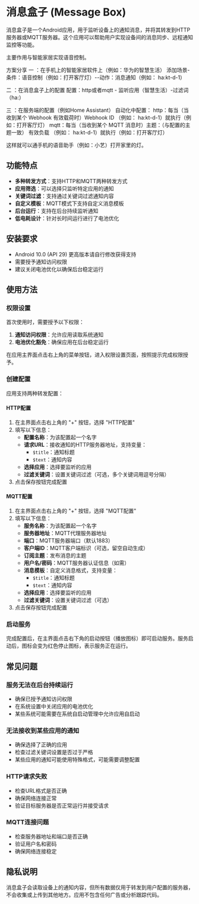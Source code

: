# 消息盒子 (Message Box)

消息盒子是一个Android应用，用于监听设备上的通知消息，并将其转发到HTTP服务器或MQTT服务器。这个应用可以帮助用户实现设备间的消息同步、远程通知监控等功能。

主要作用与智能家居实现语音控制。

方案分享
一 ：在手机上的智能家居软件上（例如：华为的智慧生活）
     添加场景-条件：语音控制（例如：打开客厅灯）--动作：消息通知（例如： ha:kt-d-1）

二 ：在消息盒子上的配置
     配置：http或者mqtt - 监听应用（智慧生活）-过滤词（ha:）

三 ：在服务端的配置（例如Home Assistant）
     自动化中配置：
     http：每当（当收到某个 Webhook 有效载荷时）Webhook ID （例如： ha:kt-d-1）就执行（例如：打开客厅灯）
     mqtt：每当（当收到某个 MQTT 消息时）主题：（与配置的主题一致） 有效负载 （例如： ha:kt-d-1）就执行（例如：打开客厅灯）

这样就可以通手机的语音助手（例如：小艺）打开家里的灯。

## 功能特点

- **多种转发方式**：支持HTTP和MQTT两种转发方式
- **应用筛选**：可以选择只监听特定应用的通知
- **关键词过滤**：支持通过关键词过滤通知内容
- **自定义模板**：MQTT模式下支持自定义消息模板
- **后台运行**：支持在后台持续监听通知
- **低电耗设计**：针对长时间运行进行了电池优化

## 安装要求

- Android 10.0 (API 29) 更高版本请自行修改获得支持
- 需要授予通知访问权限
- 建议关闭电池优化以确保后台稳定运行

## 使用方法

### 权限设置

首次使用时，需要授予以下权限：

1. **通知访问权限**：允许应用读取系统通知
2. **电池优化豁免**：确保应用在后台稳定运行

在应用主界面点击右上角的菜单按钮，进入权限设置页面，按照提示完成权限授予。

### 创建配置

应用支持两种转发配置：

#### HTTP配置

1. 在主界面点击右上角的 "+" 按钮，选择 "HTTP配置"
2. 填写以下信息：
   - **配置名称**：为该配置起一个名字
   - **请求URL**：接收通知的HTTP服务器地址，支持变量：
     - `$title`：通知标题
     - `$text`：通知内容
   - **选择应用**：选择要监听的应用
   - **过滤关键词**：设置关键词过滤（可选，多个关键词用逗号分隔）
3. 点击保存按钮完成配置

#### MQTT配置

1. 在主界面点击右上角的 "+" 按钮，选择 "MQTT配置"
2. 填写以下信息：
   - **服务名称**：为该配置起一个名字
   - **服务器地址**：MQTT代理服务器地址
   - **端口**：MQTT服务器端口（默认1883）
   - **客户端ID**：MQTT客户端标识（可选，留空自动生成）
   - **订阅主题**：发布消息的主题
   - **用户名/密码**：MQTT服务器认证信息（如需）
   - **消息模板**：自定义消息格式，支持变量：
     - `$title`：通知标题
     - `$text`：通知内容
   - **选择应用**：选择要监听的应用
   - **过滤关键词**：设置关键词过滤（可选）
3. 点击保存按钮完成配置

### 启动服务

完成配置后，在主界面点击右下角的启动按钮（播放图标）即可启动服务。服务启动后，图标会变为红色停止图标，表示服务正在运行。

## 常见问题

### 服务无法在后台持续运行

- 确保已授予通知访问权限
- 在系统设置中关闭应用的电池优化
- 某些系统可能需要在系统自启动管理中允许应用自启动

### 无法接收到某些应用的通知

- 确保选择了正确的应用
- 检查过滤关键词设置是否过于严格
- 某些应用的通知可能使用特殊格式，可能需要调整配置

### HTTP请求失败

- 检查URL格式是否正确
- 确保网络连接正常
- 验证目标服务器是否正常运行并接受请求

### MQTT连接问题

- 检查服务器地址和端口是否正确
- 验证用户名和密码
- 确保网络连接稳定

## 隐私说明

消息盒子会读取设备上的通知内容，但所有数据仅用于转发到用户配置的服务器，不会收集或上传到其他地方。应用不包含任何广告或分析跟踪代码。
